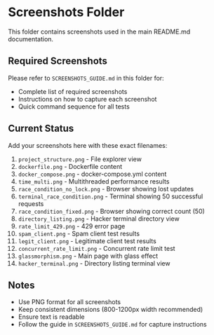 # Screenshots Folder

This folder contains screenshots used in the main README.md documentation.

## Required Screenshots

Please refer to `SCREENSHOTS_GUIDE.md` in this folder for:
- Complete list of required screenshots
- Instructions on how to capture each screenshot
- Quick command sequence for all tests

## Current Status

Add your screenshots here with these exact filenames:

1. `project_structure.png` - File explorer view
2. `dockerfile.png` - Dockerfile content
3. `docker_compose.png` - docker-compose.yml content
4. `time_multi.png` - Multithreaded performance results
5. `race_condition_no_lock.png` - Browser showing lost updates
6. `terminal_race_condition.png` - Terminal showing 50 successful requests
7. `race_condition_fixed.png` - Browser showing correct count (50)
8. `directory_listing.png` - Hacker terminal directory view
9. `rate_limit_429.png` - 429 error page
10. `spam_client.png` - Spam client test results
11. `legit_client.png` - Legitimate client test results
12. `concurrent_rate_limit.png` - Concurrent rate limit test
13. `glassmorphism.png` - Main page with glass effect
14. `hacker_terminal.png` - Directory listing terminal view

## Notes

- Use PNG format for all screenshots
- Keep consistent dimensions (800-1200px width recommended)
- Ensure text is readable
- Follow the guide in `SCREENSHOTS_GUIDE.md` for capture instructions
